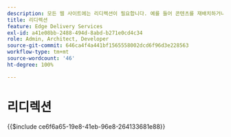 ```yaml
---
description: 모든 웹 사이트에는 리디렉션이 필요합니다. 예를 들어 콘텐츠를 재배치하거나 삭제하는 경우에도 사용자가 해당 콘텐츠 또는 차선책을 계속 찾을 수 있기를 원합니다. 콘텐츠 삭제에 대한 자세한 내용은 콘텐츠 작성 및 게시 문서를 참조하십시오.
title: 리디렉션
feature: Edge Delivery Services
exl-id: a41e08bb-2488-494d-8abd-b271e0cd4c34
role: Admin, Architect, Developer
source-git-commit: 646ca4f4a441bf1565558002dcd6f96d3e228563
workflow-type: tm+mt
source-wordcount: '46'
ht-degree: 100%

---
```


# 리디렉션

{{$include ce6f6a65-19e8-41eb-96e8-264133681e88}}
